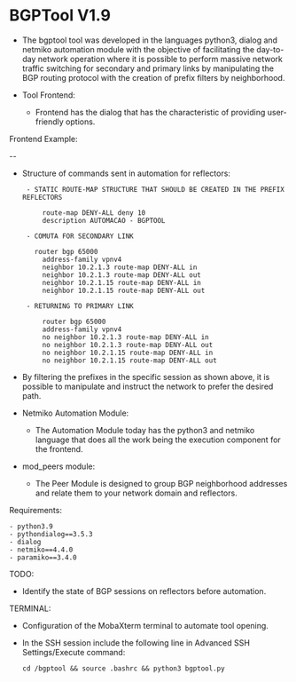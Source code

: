 # BGPTool V1.9

  - The bgptool tool was developed in the languages python3, dialog and netmiko automation module with the objective of facilitating the day-to-day network operation where it is possible to perform massive network traffic switching for secondary and primary links by manipulating the BGP routing protocol with the creation of prefix filters by neighborhood.

* Tool Frontend:

  - Frontend has the dialog that has the characteristic of providing user-friendly options.

Frontend Example:

--

 * Structure of commands sent in automation for reflectors:

        - STATIC ROUTE-MAP STRUCTURE THAT SHOULD BE CREATED IN THE PREFIX REFLECTORS

            route-map DENY-ALL deny 10
            description AUTOMACAO - BGPTOOL

        - COMUTA FOR SECONDARY LINK

          router bgp 65000
            address-family vpnv4
            neighbor 10.2.1.3 route-map DENY-ALL in
            neighbor 10.2.1.3 route-map DENY-ALL out
            neighbor 10.2.1.15 route-map DENY-ALL in
            neighbor 10.2.1.15 route-map DENY-ALL out

        - RETURNING TO PRIMARY LINK

            router bgp 65000
            address-family vpnv4
            no neighbor 10.2.1.3 route-map DENY-ALL in
            no neighbor 10.2.1.3 route-map DENY-ALL out
            no neighbor 10.2.1.15 route-map DENY-ALL in
            no neighbor 10.2.1.15 route-map DENY-ALL out


* By filtering the prefixes in the specific session as shown above, it is possible to manipulate and instruct the network to prefer the desired path.

* Netmiko Automation Module:

  - The Automation Module today has the python3 and netmiko language that does all the work being the execution component for the frontend.

* mod_peers module:

  - The Peer Module is designed to group BGP neighborhood addresses and relate them to your network domain and reflectors.

Requirements:

    - python3.9
    - pythondialog==3.5.3
    - dialog
    - netmiko==4.4.0
    - paramiko==3.4.0

TODO:

  - Identify the state of BGP sessions on reflectors before automation.


TERMINAL:

  -  Configuration of the MobaXterm terminal to automate tool opening.

  - In the SSH session include the following line in Advanced SSH Settings/Execute command:

        cd /bgptool && source .bashrc && python3 bgptool.py

